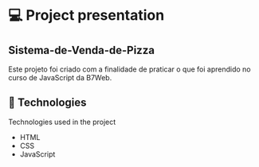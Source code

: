 # 💻 Project presentation

## Sistema-de-Venda-de-Pizza
Este projeto foi criado com a finalidade de praticar o que foi aprendido no curso de JavaScript da B7Web.

## 🚀 Technologies

Technologies used in the project

- HTML
- CSS
- JavaScript
